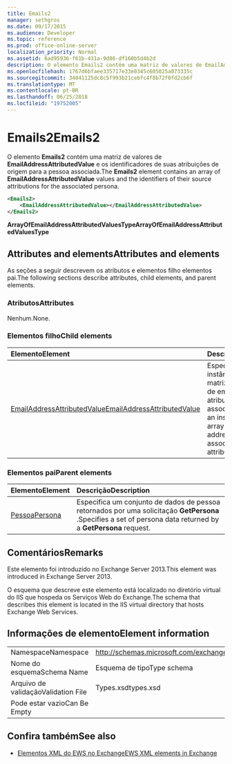 ```yaml
---
title: Emails2
manager: sethgros
ms.date: 09/17/2015
ms.audience: Developer
ms.topic: reference
ms.prod: office-online-server
localization_priority: Normal
ms.assetid: 6ad95936-f61b-431a-9d86-df160b5d4b2d
description: O elemento Emails2 contém uma matriz de valores de EmailAddressAttributedValue e os identificadores de suas atribuições de origem para a pessoa associada.
ms.openlocfilehash: 1767d6bfaee335717e33e0345c605025a073335c
ms.sourcegitcommit: 34041125dc8c5f993b21cebfc4f8b72f0fd2cb6f
ms.translationtype: MT
ms.contentlocale: pt-BR
ms.lasthandoff: 06/25/2018
ms.locfileid: "19752005"
---
```

# <a name="emails2"></a><span data-ttu-id="eb1ad-103">Emails2</span><span class="sxs-lookup"><span data-stu-id="eb1ad-103">Emails2</span></span>

<span data-ttu-id="eb1ad-104">O elemento **Emails2** contém uma matriz de valores de **EmailAddressAttributedValue** e os identificadores de suas atribuições de origem para a pessoa associada.</span><span class="sxs-lookup"><span data-stu-id="eb1ad-104">The **Emails2** element contains an array of **EmailAddressAttributedValue** values and the identifiers of their source attributions for the associated persona.</span></span> 
  
```XML
<Emails2>
    <EmailAddressAttributedValue></EmailAddressAttributedValue>
</Emails2>
```

 <span data-ttu-id="eb1ad-105">**ArrayOfEmailAddressAttributedValuesType**</span><span class="sxs-lookup"><span data-stu-id="eb1ad-105">**ArrayOfEmailAddressAttributedValuesType**</span></span>
## <a name="attributes-and-elements"></a><span data-ttu-id="eb1ad-106">Attributes and elements</span><span class="sxs-lookup"><span data-stu-id="eb1ad-106">Attributes and elements</span></span>

<span data-ttu-id="eb1ad-107">As seções a seguir descrevem os atributos e elementos filho elementos pai.</span><span class="sxs-lookup"><span data-stu-id="eb1ad-107">The following sections describe attributes, child elements, and parent elements.</span></span>
  
### <a name="attributes"></a><span data-ttu-id="eb1ad-108">Atributos</span><span class="sxs-lookup"><span data-stu-id="eb1ad-108">Attributes</span></span>

<span data-ttu-id="eb1ad-109">Nenhum.</span><span class="sxs-lookup"><span data-stu-id="eb1ad-109">None.</span></span>
  
### <a name="child-elements"></a><span data-ttu-id="eb1ad-110">Elementos filho</span><span class="sxs-lookup"><span data-stu-id="eb1ad-110">Child elements</span></span>

|<span data-ttu-id="eb1ad-111">**Elemento**</span><span class="sxs-lookup"><span data-stu-id="eb1ad-111">**Element**</span></span>|<span data-ttu-id="eb1ad-112">**Descrição**</span><span class="sxs-lookup"><span data-stu-id="eb1ad-112">**Description**</span></span>|
|:-----|:-----|
|[<span data-ttu-id="eb1ad-113">EmailAddressAttributedValue</span><span class="sxs-lookup"><span data-stu-id="eb1ad-113">EmailAddressAttributedValue</span></span>](emailaddressattributedvalue.md) <br/> |<span data-ttu-id="eb1ad-114">Especifica uma instância de uma matriz de endereços de email e suas atribuições associadas.</span><span class="sxs-lookup"><span data-stu-id="eb1ad-114">Specifies an instance of an array of email addresses and their associated attributions.</span></span>  <br/> |
   
### <a name="parent-elements"></a><span data-ttu-id="eb1ad-115">Elementos pai</span><span class="sxs-lookup"><span data-stu-id="eb1ad-115">Parent elements</span></span>

|<span data-ttu-id="eb1ad-116">**Elemento**</span><span class="sxs-lookup"><span data-stu-id="eb1ad-116">**Element**</span></span>|<span data-ttu-id="eb1ad-117">**Descrição**</span><span class="sxs-lookup"><span data-stu-id="eb1ad-117">**Description**</span></span>|
|:-----|:-----|
|[<span data-ttu-id="eb1ad-118">Pessoa</span><span class="sxs-lookup"><span data-stu-id="eb1ad-118">Persona</span></span>](persona.md) <br/> |<span data-ttu-id="eb1ad-119">Especifica um conjunto de dados de pessoa retornados por uma solicitação **GetPersona** .</span><span class="sxs-lookup"><span data-stu-id="eb1ad-119">Specifies a set of persona data returned by a **GetPersona** request.</span></span>  <br/> |
   
## <a name="remarks"></a><span data-ttu-id="eb1ad-120">Comentários</span><span class="sxs-lookup"><span data-stu-id="eb1ad-120">Remarks</span></span>

<span data-ttu-id="eb1ad-121">Este elemento foi introduzido no Exchange Server 2013.</span><span class="sxs-lookup"><span data-stu-id="eb1ad-121">This element was introduced in Exchange Server 2013.</span></span>
  
<span data-ttu-id="eb1ad-122">O esquema que descreve este elemento está localizado no diretório virtual do IIS que hospeda os Serviços Web do Exchange.</span><span class="sxs-lookup"><span data-stu-id="eb1ad-122">The schema that describes this element is located in the IIS virtual directory that hosts Exchange Web Services.</span></span>
  
## <a name="element-information"></a><span data-ttu-id="eb1ad-123">Informações de elemento</span><span class="sxs-lookup"><span data-stu-id="eb1ad-123">Element information</span></span>

|||
|:-----|:-----|
|<span data-ttu-id="eb1ad-124">Namespace</span><span class="sxs-lookup"><span data-stu-id="eb1ad-124">Namespace</span></span>  <br/> |http://schemas.microsoft.com/exchange/services/2006/types  <br/> |
|<span data-ttu-id="eb1ad-125">Nome do esquema</span><span class="sxs-lookup"><span data-stu-id="eb1ad-125">Schema Name</span></span>  <br/> |<span data-ttu-id="eb1ad-126">Esquema de tipo</span><span class="sxs-lookup"><span data-stu-id="eb1ad-126">Type schema</span></span>  <br/> |
|<span data-ttu-id="eb1ad-127">Arquivo de validação</span><span class="sxs-lookup"><span data-stu-id="eb1ad-127">Validation File</span></span>  <br/> |<span data-ttu-id="eb1ad-128">Types.xsd</span><span class="sxs-lookup"><span data-stu-id="eb1ad-128">types.xsd</span></span>  <br/> |
|<span data-ttu-id="eb1ad-129">Pode estar vazio</span><span class="sxs-lookup"><span data-stu-id="eb1ad-129">Can Be Empty</span></span>  <br/> ||
   
## <a name="see-also"></a><span data-ttu-id="eb1ad-130">Confira também</span><span class="sxs-lookup"><span data-stu-id="eb1ad-130">See also</span></span>



- [<span data-ttu-id="eb1ad-131">Elementos XML do EWS no Exchange</span><span class="sxs-lookup"><span data-stu-id="eb1ad-131">EWS XML elements in Exchange</span></span>](ews-xml-elements-in-exchange.md)

